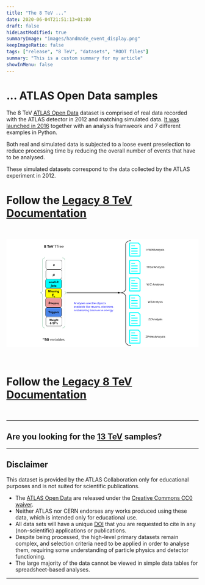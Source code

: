 ```yaml
---
title: "The 8 TeV ..."
date: 2020-06-04T21:51:13+01:00
draft: false
hideLastModified: true
summaryImage: "images/handmade_event_display.png"
keepImageRatio: false
tags: ["release", "8 TeV", "datasets", "ROOT files"]
summary: "This is a custom summary for my article"
showInMenu: false
---
```


# **... ATLAS Open Data samples**

The 8 TeV [ATLAS Open Data](http://opendata.atlas.cern) dataset is comprised of real data recorded with the ATLAS detector in 2012 and matching simulated data. [It was launched in 2016](https://atlas.cern/updates/atlas-news/explore-lhc-data-new-atlas-educational-platform) together with an analysis framweork and 7 different examples in Python.

Both real and simulated data is subjected to a loose event preselection to reduce processing time by reducing the overall number of events that have to be analysed.

These simulated datasets correspond to the data collected by the ATLAS experiment in 2012.
&nbsp;

# Follow the [Legacy 8 TeV Documentation](http://opendata.atlas.cern/books/current/openatlasdatatools/_book/)

&nbsp;

![path](images/8tev-tree.png)

&nbsp;

# Follow the [Legacy 8 TeV Documentation](http://opendata.atlas.cern/books/current/openatlasdatatools/_book/)

&nbsp;

---

## Are you looking for the [13 TeV](../samples-13tev/) samples?

---

## <a name="atlas-disclaimer">Disclaimer</a>
This dataset is provided by the ATLAS Collaboration only for educational purposes and is not suited for scientific publications.
* The [ATLAS Open Data](http://opendata.atlas.cern) are released under the [Creative Commons CC0 waiver](http://creativecommons.org/publicdomain/zero/1.0/).
* Neither ATLAS nor CERN endorses any works produced using these data, which is intended only for educational use.
* All data sets will have a unique [DOI](https://en.wikipedia.org/wiki/Digital_object_identifier) that you are requested to cite in any (non-scientific) applications or publications.
* Despite being processed, the high-level primary datasets remain complex, and selection criteria need to be applied in order to analyse them, requiring some understanding of particle physics and detector functioning.
* The large majority of the data cannot be viewed in simple data tables for spreadsheet-based analyses.

---
